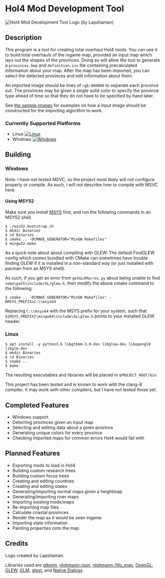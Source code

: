 
# HoI4 Mod Development Tool 
![HoI4 Mod Development Tool Logo (by Lapshaman)](./resources/textures/logo.png)

## Description

This program is a tool for creating total overhaul HoI4 mods. You can use it to 
build total overhauls of the ingame map, provided an input map which lays out
the shapes of the provinces. Doing so will allow the tool to generate a
`provinces.bmp` and `definition.csv` file containing precalculated information
about your map. After the map has been imported, you can select the detected
provinces and edit information about them.

An imported image should be lines of `rgb:000000` to separate each province out.
The provinces may be given a single solid color to specify the province type
ahead of time so that they do not have to be specified by hand later.

See [the sample images](tests/bin/) for examples on how a input image should be
constructed for the importing algorithm to work.

### Currently Supported Platforms

* Linux [![Linux](https://github.com/AFlyingCar/HoI4-Mod-Development-Tool/actions/workflows/OnPullRequest.yml/badge.svg)](https://github.com/AFlyingCar/HoI4-Mod-Development-Tool/actions/workflows/OnPullRequest.yml) 
* Windows [![Windows](https://github.com/AFlyingCar/HoI4-Mod-Development-Tool/actions/workflows/OnPullRequest.Win32.yml/badge.svg)](https://github.com/AFlyingCar/HoI4-Mod-Development-Tool/actions/workflows/OnPullRequest.Win32.yml)

## Building

### Windows

Note: I have not tested MSVC, so the project most likely will not configure
properly or compile. As such, I will not describe how to compile with MSVC here.

#### Using MSYS2

Make sure you install [MSYS](https://www.msys2.org/wiki/MSYS2-installation/)
first, and run the following commands in an MSYS2 shell.

```
$ ./win32.bootstrap.sh
$ mkdir Binaries
$ cd Binaries
$ cmake .. -DCMAKE_GENERATOR="MinGW Makefiles"
$ mingw32-make
```

As a quick note about about compiling with GLEW: The default FindGLEW config
which comes bundled with CMake can sometimes have trouble finding GLEW if it is
installed in a non-standard way (or just installed with pacman from an MSYS
shell).

As such, if you get an error from `getGLXMacros.py` about being unable to find
`some\path\include/GL/glew.h`, then modify the above cmake command to the following:
```
$ cmake .. -DCMAKE_GENERATOR="MinGW Makefiles" -DMSYS_PREFIX=C:\\msys64
```

Replacing `C:\\msys64` with the MSYS prefix for your system, such that
`${MSYS_PREFIX}\mingw64\include\GL\glew.h` points to your installed GLEW header.

### Linux

```
$ apt install -y python3.6 libgtkmm-3.0-dev libglew-dev libopengl0 libglm-dev
$ mkdir Binaries
$ cd Binaries
$ cmake ..
$ make
```

The resulting executables and libraries will be placed in `$PROJECT_ROOT/bin`

This project has been tested and is known to work with the clang-8 compiler. It
may work with other compilers, but I have not tested those yet.

## Completed Features

* Windows support
* Detecting provinces given an input map
* Selecting and editing data about a given province
* Generating unique colors for every province
* Checking imported maps for common errors HoI4 would fail with

## Planned Features

* Exporting mods to load in HoI4 
* Building custom research trees
* Building custom focus trees
* Creating and editing countries
* Creating and editing states
* Generating/importing normal maps given a heightmap
* Generating/importing river maps
* Importing existing mods/maps
* Re-importing map files
* Calculate coastal provinces
* Render the map as it would be seen ingame
* Importing state information
* Painting properties onto the map

## Credits

Logo created by Lapshaman.

Libraries used are [gtkmm](https://gtkmm.org/),
[nlohmann::json](https://github.com/nlohmann/json),
[nlohmann::fifo_map](https://github.com/nlohmann/fifo_map),
[OpenGL](https://www.opengl.org/),
[GLEW](https://github.com/nigels-com/glew),
[GLM](https://github.com/g-truc/glm),
[gtest](https://github.com/google/googletest), and
[Native Dialogs](https://github.com/Geequlim/NativeDialogs)

